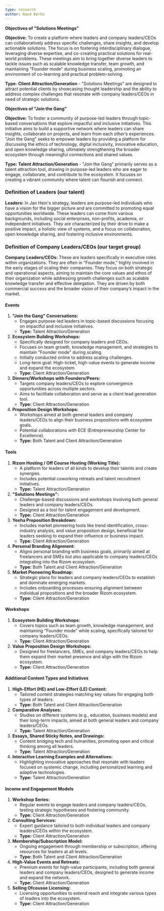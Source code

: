 ```yaml
---
type: research
author: Naod Berhe
---
```


**Objectives of "Solutions Meetings"**

**Objective:**
To create a platform where leaders and company leaders/CEOs can collaboratively address specific challenges, share insights, and develop actionable solutions. The focus is on fostering interdisciplinary dialogue, leveraging diverse expertise, and co-creating practical solutions for real-world problems. These meetings aim to bring together diverse leaders to tackle issues such as scalable knowledge transfer, team growth, and maintaining "Founder mode" during business scaling, promoting an environment of co-learning and practical problem-solving.

**Type:**
**Client Attraction/Generation** - "Solutions Meetings" are designed to attract potential clients by showcasing thought leadership and the ability to address complex challenges that resonate with company leaders/CEOs in need of strategic solutions.

**Objectives of "Join the Gang"**

**Objective:**
To foster a community of purpose-led leaders through topic-based conversations that explore impactful and inclusive initiatives. This initiative aims to build a supportive network where leaders can share insights, collaborate on projects, and learn from each other’s experiences. "Join the Gang" seeks to empower leaders by providing a platform for discussing the ethics of technology, digital inclusivity, innovative education, and open knowledge sharing, ultimately strengthening the broader ecosystem through meaningful connections and shared values.

**Type:**
**Talent Attraction/Generation** - "Join the Gang" primarily serves as a talent attraction tool, drawing in purpose-led leaders who are eager to engage, collaborate, and contribute to the ecosystem. It focuses on creating a vibrant community where talent can flourish and connect.

### **Definition of Leaders (our talent)**

**Leaders:** In Jan Hein's strategy, leaders are purpose-led individuals who have a vision for the bigger picture and are committed to promoting equal opportunities worldwide. These leaders can come from various backgrounds, including social enterprises, non-profits, academia, or independent initiatives. They are characterized by their drive to make a positive impact, a holistic view of systems, and a focus on collaboration, open knowledge sharing, and fostering inclusive environments.

### **Definition of Company Leaders/CEOs (our target group)**

**Company Leaders/CEOs:** These are leaders specifically in executive roles within organizations. They are often in "Founder mode," highly involved in the early stages of scaling their companies. They focus on both strategic and operational aspects, aiming to maintain the core values and ethos of their organization while addressing growth challenges such as scalable knowledge transfer and effective delegation. They are driven by both commercial success and the broader vision of their company’s impact in the market.

#### Events

1. **"Join the Gang" Conversations:**
   - Engages purpose-led leaders in topic-based discussions focusing on impactful and inclusive initiatives.
   - **Type:** Talent Attraction/Generation
2. **Ecosystem Building Workshops:**
   - Specifically designed for company leaders and CEOs.
   - Focuses on team growth, knowledge management, and strategies to maintain "Founder mode" during scaling.
   - Initially conducted online to address scaling challenges.
   - Long-term goal: High-ticket, high-value events to generate income and expand the ecosystem.
   - **Type:** Client Attraction/Generation
3. **Dinners/Workshops with Founders/Peers:**
   - Targets company leaders/CEOs to explore convergence opportunities across multiple sectors.
   - Aims to facilitate collaboration and serve as a client lead generation tool.
   - **Type:** Client Attraction/Generation
4. **Proposition Design Workshops:**
   - Workshops aimed at both general leaders and company leaders/CEOs to align their business propositions with ecosystem goals.
   - Potential collaborations with ECE (Entrepreneurship Center for Excellence).
   - **Type:** Both Talent and Client Attraction/Generation

#### Tools

1. **Rizom Hosting / Off Course Hosting (Working Title):**
   - A platform for leaders of all kinds to develop their talents and create synergies.
   - Includes potential coworking retreats and talent recruitment initiatives.
   - **Type:** Talent Attraction/Generation
2. **"Solutions Meetings":**
   - Challenge-based discussions and workshops involving both general leaders and company leaders/CEOs.
   - Designed as a tool for talent engagement and development.
   - **Type:** Client Attraction/Generation
3. **Yeeha Proposition Breakdown:**
   - Includes market pioneering tools like trend identification, cross-industry analysis, and value proposition design, beneficial for leaders seeking to expand their influence or business impact.
   - **Type:** Client Attraction/Generation
4. **Personal Branding Alignment:**
   - Aligns personal branding with business goals, primarily aimed at freelancers and SMEs but also applicable to company leaders/CEOs integrating into the Rizom ecosystem.
   - **Type:** Both Talent and Client Attraction/Generation
5. **Market Pioneering Roadmap:**
   - Strategic plans for leaders and company leaders/CEOs to establish and dominate emerging markets.
   - Includes onboarding processes ensuring alignment between individual propositions and the broader Rizom ecosystem.
   - **Type:** Client Attraction/Generation

#### Workshops

1. **Ecosystem Building Workshops:**
   - Covers topics such as team growth, knowledge management, and maintaining "Founder mode" while scaling, specifically tailored for company leaders/CEOs.
   - **Type:** Client Attraction/Generation
2. **Value Proposition Design Workshops:**
   - Designed for freelancers, SMEs, and company leaders/CEOs to help them expand their market presence and align with the Rizom ecosystem.
   - **Type:** Client Attraction/Generation

#### Additional Content Types and Initiatives

1. **High-Effort (HE) and Low-Effort (LE) Content:**
   - Tailored content strategies matching key values for engaging both types of leaders.
   - **Type:** Both Talent and Client Attraction/Generation
2. **Comparative Analyses:**
   - Studies on different systems (e.g., education, business models) and their long-term impacts, aimed at both general leaders and company leaders/CEOs.
   - **Type:** Talent Attraction/Generation
3. **Essays, Shared Sticky Notes, and Drawings:**
   - Content bridging tech and humanities, promoting open and critical thinking among all leaders.
   - **Type:** Talent Attraction/Generation
4. **Interactive Learning Examples and Alternatives:**
   - Highlighting innovative approaches that resonate with leaders focused on systemic change, including personalized learning and adaptive technologies.
   - **Type:** Talent Attraction/Generation

#### Income and Engagement Models

1. **Workshop Series:**
   - Regular events to engage leaders and company leaders/CEOs, testing strategic hypotheses and fostering community.
   - **Type:** Client Attraction/Generation
2. **Consulting Services:**
   - Expert guidance tailored to both individual leaders and company leaders/CEOs within the ecosystem.
   - **Type:** Client Attraction/Generation
3. **Membership/Subscription Model:**
   - Ongoing engagement through membership or subscription, offering resources for leaders at all levels.
   - **Type:** Both Talent and Client Attraction/Generation
4. **High-Value Events and Retreats:**
   - Premium events for high-value participants, including both general leaders and company leaders/CEOs, designed to generate income and expand the network.
   - **Type:** Client Attraction/Generation
5. **Selling Ofcousse Licensing:**
   - Licensing opportunities to extend reach and integrate various types of leaders into the ecosystem.
   - **Type:** Client Attraction/Generation

